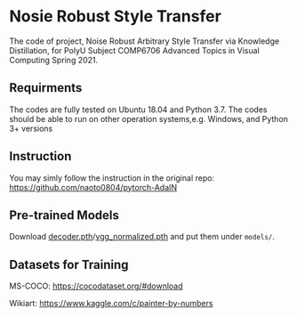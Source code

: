 # Nosie Robust Style Transfer
The code of project, Noise Robust Arbitrary Style Transfer via Knowledge Distillation, for PolyU Subject COMP6706 Advanced Topics in Visual Computing Spring 2021.

## Requirments

The codes are fully tested on Ubuntu 18.04 and Python 3.7. The codes should be able to run on other operation systems,e.g. Windows, and Python 3+ versions

## Instruction
You may simly follow the instruction in the original repo:
https://github.com/naoto0804/pytorch-AdaIN

## Pre-trained Models
Download [decoder.pth](https://drive.google.com/file/d/1bMfhMMwPeXnYSQI6cDWElSZxOxc6aVyr/view?usp=sharing)/[vgg_normalized.pth](https://drive.google.com/file/d/1EpkBA2K2eYILDSyPTt0fztz59UjAIpZU/view?usp=sharing) and put them under `models/`.

## Datasets for Training

MS-COCO: https://cocodataset.org/#download

Wikiart: https://www.kaggle.com/c/painter-by-numbers

